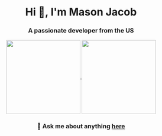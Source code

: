 <div align="center">

# Hi 👋, I'm Mason Jacob

### A passionate developer from the US

<a href="https://github.com/anuraghazra/github-readme-stats" target="blank">
  <img height=200 align="center" src="https://github-readme-stats-two-taupe-29.vercel.app/api?username=masonjacob&show_icons=true&locale=en&theme=midnight-purple&count_private=true" />
</a>
<a href="https://github.com/anuraghazra/github-readme-stats" target="blank">
   <img height=200 align="center" src="https://github-readme-stats-two-taupe-29.vercel.app/api/top-langs?username=masonjacob&show_icons=true&locale=en&theme=midnight-purple&count_private=true&layout=compact&langs_count=8&hide=M4&size_weight=0.5&count_weight=0.5&card_width=320" />
</a>

<!--
### 🔭 I’m currently working on:

<a href="https://github.com/VokunGahrotLaas/vat" target="blank">
  <img align="center" src="https://github-readme-stats-beta-indol-38.vercel.app/api/pin/?username=VokunGahrotLaas&repo=vat&show_icons=true&locale=en&theme=midnight-purple&show_owner=true" />
</a>
<a href="https://github.com/VokunGahrotLaas/shader-viewer" target="blank">
  <img align="center" src="https://github-readme-stats-beta-indol-38.vercel.app/api/pin/?username=VokunGahrotLaas&repo=shader-viewer&show_icons=true&locale=en&theme=midnight-purple&show_owner=true" />
</a>
-->

### 💬 Ask me about anything [here](https://github.com/masonjacob/masonjacob/issues)

<!--
### Connect with me:

<a href="https://matrix.to/#/@vokungahrotlaas:matrix.org" target="blank">
  <img align="center" src="https://matrix.org/images/matrix-logo-white.svg" alt="VokunGahraotLaas" height="30" width="40"/>
</a>
<a href="https://linkedin.com/in/maxence-michot" target="blank">
  <img align="center" src="https://raw.githubusercontent.com/rahuldkjain/github-profile-readme-generator/master/src/images/icons/Social/linked-in-alt.svg" alt="maxence michot" height="30" width="40"/>
</a>
-->

</div>
